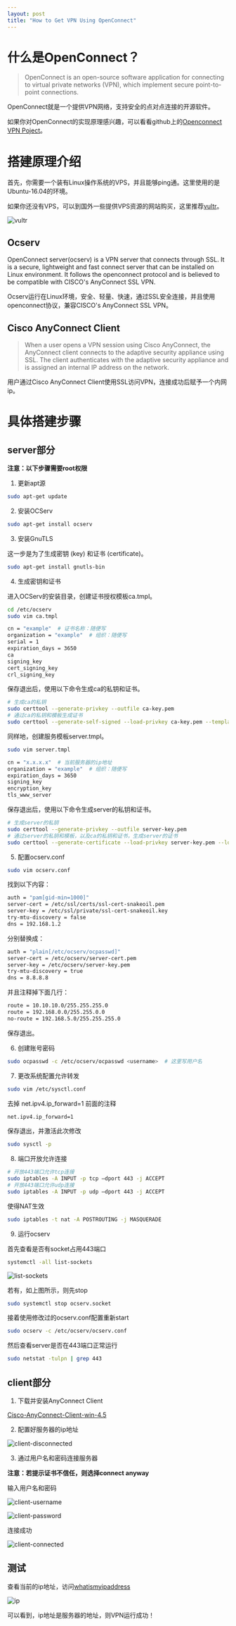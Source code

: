 ```yaml
---
layout: post
title: "How to Get VPN Using OpenConnect"
---
```


# 什么是OpenConnect？

> OpenConnect is an open-source software application for connecting to virtual private networks (VPN), which implement secure point-to-point connections.

OpenConnect就是一个提供VPN网络，支持安全的点对点连接的开源软件。

如果你对OpenConnect的实现原理感兴趣，可以看看github上的[Openconnect VPN Poject](https://github.com/openconnect)。

# 搭建原理介绍

首先，你需要一个装有Linux操作系统的VPS，并且能够ping通。这里使用的是Ubuntu-16.04的环境。

如果你还没有VPS，可以到国外一些提供VPS资源的网站购买，这里推荐[vultr](https://vultr.com)。

![vultr](https://2hj4ig.dm.files.1drv.com/y4maf35HLNaQyalZSFiFd_O4jsDhhjYmBnD4e6V99hIcxvtv-S-D3BvubQYxVYWy2NeC6zcAS6De9fvRlwZXykVP-lPB1ym5cTJbxmCvkhkxBHN0ZiNoumFK8FF35HfraJjkLXXW-NTBhSNfBSkpljawSsnCMhDmD29aNNvA6TwSaRh81dlST70_iGbuQ2FovKLzcrUH7yR7uU996pSCwyGpw?width=1920&height=989&cropmode=none)

## Ocserv

OpenConnect server(ocserv) is a VPN server that connects through SSL. It is a secure, lightweight and fast connect server that can be installed on Linux environment. It follows the openconnect protocol and is believed to be compatible with CISCO's AnyConnect SSL VPN.

Ocserv运行在Linux环境，安全、轻量、快速，通过SSL安全连接，并且使用openconnect协议，兼容CISCO's AnyConnect SSL VPN。

## Cisco AnyConnect Client

> When a user opens a VPN session using Cisco AnyConnect, the AnyConnect
> client connects to the adaptive security appliance using SSL. The client
> authenticates with the adaptive security appliance and is assigned an internal IP
> address on the network.

用户通过Cisco AnyConnect Client使用SSL访问VPN，连接成功后赋予一个内网ip。

# 具体搭建步骤

## server部分

**注意：以下步骤需要root权限**

1. 更新apt源

```bash
sudo apt-get update
```

2. 安装OCServ

```bash
sudo apt-get install ocserv
```
3. 安装GnuTLS

这一步是为了生成密钥 (key) 和证书 (certificate)。

```bash
sudo apt-get install gnutls-bin
```

4. 生成密钥和证书

进入OCServ的安装目录，创建证书授权模板ca.tmpl。

```bash
cd /etc/ocserv
sudo vim ca.tmpl
```
```bash
cn = "example"  # 证书名称：随便写
organization = "example"  # 组织：随便写
serial = 1
expiration_days = 3650
ca
signing_key
cert_signing_key
crl_signing_key
```

保存退出后，使用以下命令生成ca的私钥和证书。

```bash
# 生成ca的私钥
sudo certtool --generate-privkey --outfile ca-key.pem
# 通过ca的私钥和模板生成证书
sudo certtool --generate-self-signed --load-privkey ca-key.pem --template ca.tmpl --outfile ca-cert.pem
```

同样地，创建服务模板server.tmpl。

```bash
sudo vim server.tmpl
```
```bash
cn = "x.x.x.x"  # 当前服务器的ip地址
organization = "example"  # 组织：随便写
expiration_days = 3650
signing_key
encryption_key
tls_www_server
```

保存退出后，使用以下命令生成server的私钥和证书。

```bash
# 生成server的私钥
sudo certtool --generate-privkey --outfile server-key.pem
# 通过server的私钥和模板，以及ca的私钥和证书，生成server的证书
sudo certtool --generate-certificate --load-privkey server-key.pem --load-ca-certificate ca-cert.pem --load-ca-privkey ca-key.pem --template server.tmpl --outfile server-cert.pem
```

5. 配置ocserv.conf

```bash
sudo vim ocserv.conf
```

找到以下内容：

```bash
auth = "pam[gid-min=1000]"
server-cert = /etc/ssl/certs/ssl-cert-snakeoil.pem
server-key = /etc/ssl/private/ssl-cert-snakeoil.key
try-mtu-discovery = false
dns = 192.168.1.2
```

分别替换成：

```bash
auth = "plain[/etc/ocserv/ocpasswd]"
server-cert = /etc/ocserv/server-cert.pem
server-key = /etc/ocserv/server-key.pem
try-mtu-discovery = true
dns = 8.8.8.8
```

并且注释掉下面几行：

```bash
route = 10.10.10.0/255.255.255.0
route = 192.168.0.0/255.255.0.0
no-route = 192.168.5.0/255.255.255.0
```

保存退出。

6. 创建账号密码

```bash
sudo ocpasswd -c /etc/ocserv/ocpasswd <username>  # 这里写用户名
```

7. 更改系统配置允许转发

```bash
sudo vim /etc/sysctl.conf
```

去掉 net.ipv4.ip_forward=1 前面的注释

```bash
net.ipv4.ip_forward=1
```

保存退出，并激活此次修改

```bash
sudo sysctl -p
```

8. 端口开放允许连接

```bash
# 开放443端口允许tcp连接
sudo iptables -A INPUT -p tcp –dport 443 -j ACCEPT
# 开放443端口允许udp连接
sudo iptables -A INPUT -p udp –dport 443 -j ACCEPT
```

使得NAT生效

```bash
sudo iptables -t nat -A POSTROUTING -j MASQUERADE
```

9. 运行ocserv

首先查看是否有socket占用443端口

```bash
systemctl -all list-sockets
```

![list-sockets](https://33iblw.dm.files.1drv.com/y4msW4Ws19c5u9M6U-uEbVxCduXaBXKBfi7qFd71NzKCMeqHXUxAwxSy8Ed68FCsJkU9N-EiaHYRHd-jTPrDBwC1q_DWut5Tf7Mvqj1dWxiYGLDj4n5yiBgi7rujVYmHxzc6XtfFfTUMCkzCmJbVLKek8RcjRWhdnAFiGrtZUk6Gu2wlDkY2XVYbbJaNDlAfRw7OxEM7t-GN3Ctc2RbrugOTQ?width=784&height=39&cropmode=none)

若有，如上图所示，则先stop

```bash
sudo systemctl stop ocserv.socket
```

接着使用修改过的ocserv.conf配置重新start

```bash
sudo ocserv -c /etc/ocserv/ocserv.conf
```

然后查看server是否在443端口正常运行

```bash
sudo netstat -tulpn | grep 443
```

## client部分

1. 下载并安装AnyConnect Client

[Cisco-AnyConnect-Client-win-4.5](https://onedrive.live.com/embed?cid=96A2E372C7844E9A&resid=96A2E372C7844E9A%2121900&authkey=APkPhS1ijjKfhKo)

2. 配置好服务器的ip地址

![client-disconnected](https://33ielw.dm.files.1drv.com/y4mtTdQZwP4MRF92vCuzVh1LatDwFqYYb0bILNfkQcsjEYnagtneXjTI5tTlJ8-nebyJeMi_xC8rBNFa0NvKswbjkSlmkgFa5sdWC82xA2Op70GABqQ_a84_5fvkci38oPO-al_FZW_0Z1YZzWPRvc1HDyd4NehXs1w7rzLXGiGRLjiFKYArC-Ynx_IKv8XEFLHlu6mFg6dJ6eSm06BzS6yeQ?width=503&height=239&cropmode=none)

3. 通过用户名和密码连接服务器

**注意：若提示证书不信任，则选择connect anyway**

输入用户名和密码

![client-username](https://33ixlw.dm.files.1drv.com/y4mzG71kIc6THkUAy2mKOFldLtzrgvrkydvp7x5FNTpB0SDe_bi27byPC3Q2mV9oVpUbyTdpwCmfud4zU-SLwoaox4ex-U7H5zX-8c37YLNy91jmxElxQRSJfR80T0KtIyEICVP-5j5wLkDeBsJ1EZ0abc7UgCfJyrUGUaFcF6Xbq-qGlkBAX3hSXCApXCNbyn0cpXL9KPNtjh1sBd0WGA2Rg?width=427&height=207&cropmode=none)

![client-password](https://33iylw.dm.files.1drv.com/y4m5QGgn852rn25d6GDc0_wrFVqXICf0Lep7EQIWKHcs_yTuMhY_5_tfq24yCEF_2U2DXfGr30YQbUkkzd5SycPJ6ZSbIWSp91S6W0Fx5gG-cvmTj7ygQx82zgX6TWTR2NfzUN8PRdP0eC5IwVB2oVlF4mOcyNCXS5O3Z82RRSDUrIEKPnUxxmLVDyQBlfuIliGNzrUw7KgFtnVZqSDBsH4Qw?width=425&height=207&cropmode=none)

连接成功

![client-connected](https://33idlw.dm.files.1drv.com/y4mca4-lFnk7yRLD7PxinUAqeqFvZ9tpAMGsKeeCv98W3AUfxQH65eV2M_b5unKjjwqsY-BVQUdnFNkhMEhLMSmuugtdY4ipaUxjQrta-SlK3H4Q5Td7YstYQfKmNj3LvQi96SMFCEqiQuYX7ahRIeH_BR5oD2y3q0AJTSwJ_M_OXcP_CNQ8ZB3Q6N9caLe7AqjonqrRpzkvQJ0KawQSavT-A?width=503&height=239&cropmode=none)

## 测试

查看当前的ip地址，访问[whatismyipaddress](https://whatismyipaddress.com/)

![ip](https://33ialw.dm.files.1drv.com/y4mggg_00i5i3v7T4_TIe8zwAObpvU13KPVKyB5YyTxwg7XnV_LZ4fktIDGwCUofuTsP1H_cEEpochvbpj55ICKViY4ayMFWHa84P6xvPHlUGxcizyCLo1Im546TMTXhrf_DfdA4var57vR7P4yhRo0XKFL2OzQ8TmJr5rBnzIpzIf0EP5yjzhY8r3gf4Rd-5NwUop8eHzzmosGngNRW-c9kw?width=1893&height=987&cropmode=none)

可以看到，ip地址是服务器的地址，则VPN运行成功！
